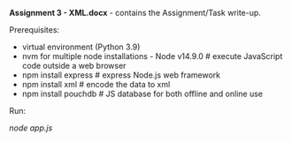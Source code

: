 **Assignment 3 - XML.docx** - contains the Assignment/Task write-up.

Prerequisites:
- virtual environment (Python 3.9)
- nvm for multiple node installations - Node v14.9.0 # execute JavaScript code outside a web browser
- npm install express # express Node.js web framework
- npm install xml # encode the data to xml
- npm install pouchdb # JS database for both offline and online use

Run:

*node app.js*
